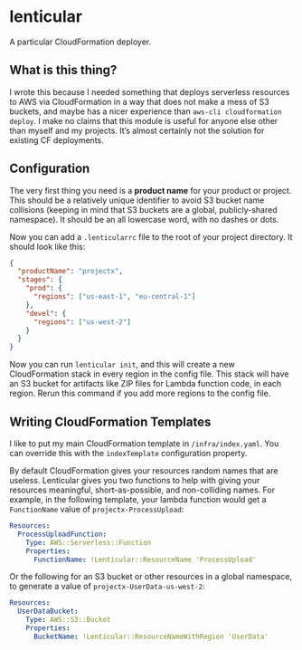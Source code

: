 # lenticular

A particular CloudFormation deployer.

## What is this thing?

I wrote this because I needed something that deploys serverless resources to
AWS via CloudFormation in a way that does not make a mess of S3 buckets, and
maybe has a nicer experience than `aws-cli cloudformation deploy`. I make
no claims that this module is useful for anyone else other than myself and
my projects. It’s almost certainly not the solution for existing CF
deployments.

## Configuration

The very first thing you need is a **product name** for your product or project.
This should be a relatively unique identifier to avoid S3 bucket name
collisions (keeping in mind that S3 buckets are a global, publicly-shared
namespace). It should be an all lowercase word, with no dashes or dots.

Now you can add a `.lenticularrc` file to the root of your project directory.
It should look like this:

```json
{
  "productName": "projectx",
  "stages": {
    "prod": {
      "regions": ["us-east-1", "eu-central-1"]
    },
    "devel": {
      "regions": ["us-west-2"]
    }
  }
}
```

Now you can run `lenticular init`, and this will create a new CloudFormation
stack in every region in the config file. This stack will have an S3 bucket
for artifacts like ZIP files for Lambda function code, in each region. Rerun
this command if you add more regions to the config file.

## Writing CloudFormation Templates

I like to put my main CloudFormation template in `/infra/index.yaml`. You can
override this with the `indexTemplate` configuration property.

By default CloudFormation gives your resources random names that are useless.
Lenticular gives you two functions to help with giving your resources
meaningful, short-as-possible, and non-colliding names. For example,
in the following template, your lambda function would get a `FunctionName`
value of `projectx-ProcessUpload`:

```yaml
Resources:
  ProcessUploadFunction:
    Type: AWS::Serverless::Function
    Properties:
      FunctionName: !Lenticular::ResourceName 'ProcessUpload'
```

Or the following for an S3 bucket or other resources in a global namespace,
to generate a value of `projectx-UserData-us-west-2`:

```yaml
Resources:
  UserDataBucket:
    Type: AWS::S3::Bucket
    Properties:
      BucketName: !Lenticular::ResourceNameWithRegion 'UserData'
```

